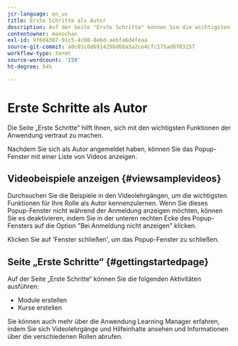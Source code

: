 ```yaml
---
jcr-language: en_us
title: Erste Schritte als Autor
description: Auf der Seite "Erste Schritte" können Sie die wichtigsten Authoring-Funktionen von Adobe Learning Manager durchsuchen.
contentowner: manochan
exl-id: 9f6d4307-91c5-4c80-8e6d-aebfa6d4feaa
source-git-commit: a0c01c0d691429bd66a3a2ce4cfc175ad0703157
workflow-type: tm+mt
source-wordcount: '159'
ht-degree: 54%

---
```


# Erste Schritte als Autor

Die Seite „Erste Schritte“ hilft Ihnen, sich mit den wichtigsten Funktionen der Anwendung vertraut zu machen.

Nachdem Sie sich als Autor angemeldet haben, können Sie das Popup-Fenster mit einer Liste von Videos anzeigen.

## Videobeispiele anzeigen {#viewsamplevideos}

Durchsuchen Sie die Beispiele in den Videolehrgängen, um die wichtigsten Funktionen für Ihre Rolle als Autor kennenzulernen. Wenn Sie dieses Popup-Fenster nicht während der Anmeldung anzeigen möchten, können Sie es deaktivieren, indem Sie in der unteren rechten Ecke des Popup-Fensters auf die Option &quot;Bei Anmeldung nicht anzeigen&quot; klicken.

Klicken Sie auf &#39;Fenster schließen&#39;, um das Popup-Fenster zu schließen.

<!--![](assets/welcome-videos.png)-->

## Seite „Erste Schritte“ {#gettingstartedpage}

Auf der Seite „Erste Schritte“ können Sie die folgenden Aktivitäten ausführen:

* Module erstellen
* Kurse erstellen

Sie können auch mehr über die Anwendung Learning Manager erfahren, indem Sie sich Videolehrgänge und Hilfeinhalte ansehen und Informationen über die verschiedenen Rollen abrufen.

<!--![](assets/author-experienceprime.png)-->
